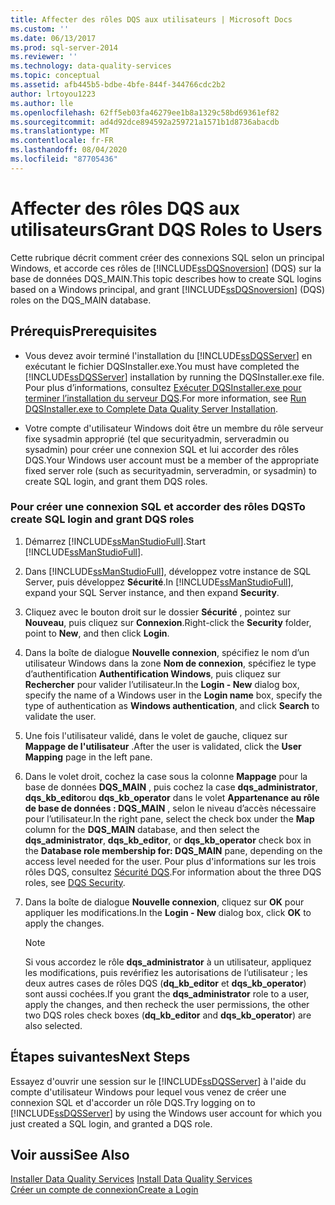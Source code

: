 ```yaml
---
title: Affecter des rôles DQS aux utilisateurs | Microsoft Docs
ms.custom: ''
ms.date: 06/13/2017
ms.prod: sql-server-2014
ms.reviewer: ''
ms.technology: data-quality-services
ms.topic: conceptual
ms.assetid: afb445b5-bdbe-4bfe-844f-344766cdc2b2
author: lrtoyou1223
ms.author: lle
ms.openlocfilehash: 62ff5eb03fa46279ee1b8a1329c58bd69361ef82
ms.sourcegitcommit: ad4d92dce894592a259721a1571b1d8736abacdb
ms.translationtype: MT
ms.contentlocale: fr-FR
ms.lasthandoff: 08/04/2020
ms.locfileid: "87705436"
---
```

# <a name="grant-dqs-roles-to-users"></a><span data-ttu-id="20627-102">Affecter des rôles DQS aux utilisateurs</span><span class="sxs-lookup"><span data-stu-id="20627-102">Grant DQS Roles to Users</span></span>
  <span data-ttu-id="20627-103">Cette rubrique décrit comment créer des connexions SQL selon un principal Windows, et accorde ces rôles de [!INCLUDE[ssDQSnoversion](../../includes/ssdqsnoversion-md.md)] (DQS) sur la base de données DQS_MAIN.</span><span class="sxs-lookup"><span data-stu-id="20627-103">This topic describes how to create SQL logins based on a Windows principal, and grant [!INCLUDE[ssDQSnoversion](../../includes/ssdqsnoversion-md.md)] (DQS) roles on the DQS_MAIN database.</span></span>  
  
## <a name="prerequisites"></a><span data-ttu-id="20627-104">Prérequis</span><span class="sxs-lookup"><span data-stu-id="20627-104">Prerequisites</span></span>  
  
-   <span data-ttu-id="20627-105">Vous devez avoir terminé l'installation du [!INCLUDE[ssDQSServer](../../includes/ssdqsserver-md.md)] en exécutant le fichier DQSInstaller.exe.</span><span class="sxs-lookup"><span data-stu-id="20627-105">You must have completed the [!INCLUDE[ssDQSServer](../../includes/ssdqsserver-md.md)] installation by running the DQSInstaller.exe file.</span></span> <span data-ttu-id="20627-106">Pour plus d’informations, consultez [Exécuter DQSInstaller.exe pour terminer l’installation du serveur DQS](run-dqsinstaller-exe-to-complete-data-quality-server-installation.md).</span><span class="sxs-lookup"><span data-stu-id="20627-106">For more information, see [Run DQSInstaller.exe to Complete Data Quality Server Installation](run-dqsinstaller-exe-to-complete-data-quality-server-installation.md).</span></span>  
  
-   <span data-ttu-id="20627-107">Votre compte d'utilisateur Windows doit être un membre du rôle serveur fixe sysadmin approprié (tel que securityadmin, serveradmin ou sysadmin) pour créer une connexion SQL et lui accorder des rôles DQS.</span><span class="sxs-lookup"><span data-stu-id="20627-107">Your Windows user account must be a member of the appropriate fixed server role (such as securityadmin, serveradmin, or sysadmin) to create SQL login, and grant them DQS roles.</span></span>  
  
### <a name="to-create-sql-login-and-grant-dqs-roles"></a><span data-ttu-id="20627-108">Pour créer une connexion SQL et accorder des rôles DQS</span><span class="sxs-lookup"><span data-stu-id="20627-108">To create SQL login and grant DQS roles</span></span>  
  
1.  <span data-ttu-id="20627-109">Démarrez [!INCLUDE[ssManStudioFull](../../includes/ssmanstudiofull-md.md)].</span><span class="sxs-lookup"><span data-stu-id="20627-109">Start [!INCLUDE[ssManStudioFull](../../includes/ssmanstudiofull-md.md)].</span></span>  
  
2.  <span data-ttu-id="20627-110">Dans [!INCLUDE[ssManStudioFull](../../includes/ssmanstudiofull-md.md)], développez votre instance de SQL Server, puis développez **Sécurité**.</span><span class="sxs-lookup"><span data-stu-id="20627-110">In [!INCLUDE[ssManStudioFull](../../includes/ssmanstudiofull-md.md)], expand your SQL Server instance, and then expand **Security**.</span></span>  
  
3.  <span data-ttu-id="20627-111">Cliquez avec le bouton droit sur le dossier **Sécurité** , pointez sur **Nouveau**, puis cliquez sur **Connexion**.</span><span class="sxs-lookup"><span data-stu-id="20627-111">Right-click the **Security** folder, point to **New**, and then click **Login**.</span></span>  
  
4.  <span data-ttu-id="20627-112">Dans la boîte de dialogue **Nouvelle connexion**, spécifiez le nom d’un utilisateur Windows dans la zone **Nom de connexion**, spécifiez le type d’authentification **Authentification Windows**, puis cliquez sur **Rechercher** pour valider l’utilisateur.</span><span class="sxs-lookup"><span data-stu-id="20627-112">In the **Login - New** dialog box, specify the name of a Windows user in the **Login name** box, specify the type of authentication as **Windows authentication**, and click **Search** to validate the user.</span></span>  
  
5.  <span data-ttu-id="20627-113">Une fois l'utilisateur validé, dans le volet de gauche, cliquez sur **Mappage de l'utilisateur** .</span><span class="sxs-lookup"><span data-stu-id="20627-113">After the user is validated, click the **User Mapping** page in the left pane.</span></span>  
  
6.  <span data-ttu-id="20627-114">Dans le volet droit, cochez la case sous la colonne **Mappage** pour la base de données **DQS_MAIN** , puis cochez la case **dqs_administrator**, **dqs_kb_editor**ou **dqs_kb_operator** dans le volet **Appartenance au rôle de base de données : DQS_MAIN** , selon le niveau d’accès nécessaire pour l’utilisateur.</span><span class="sxs-lookup"><span data-stu-id="20627-114">In the right pane, select the check box under the **Map** column for the **DQS_MAIN** database, and then select the **dqs_administrator**, **dqs_kb_editor**, or **dqs_kb_operator** check box in the **Database role membership for: DQS_MAIN** pane, depending on the access level needed for the user.</span></span> <span data-ttu-id="20627-115">Pour plus d'informations sur les trois rôles DQS, consultez [Sécurité DQS](../dqs-security.md).</span><span class="sxs-lookup"><span data-stu-id="20627-115">For information about the three DQS roles, see [DQS Security](../dqs-security.md).</span></span>  
  
7.  <span data-ttu-id="20627-116">Dans la boîte de dialogue **Nouvelle connexion**, cliquez sur **OK** pour appliquer les modifications.</span><span class="sxs-lookup"><span data-stu-id="20627-116">In the **Login - New** dialog box, click **OK** to apply the changes.</span></span>  
  
    > [!NOTE]  
    >  <span data-ttu-id="20627-117">Si vous accordez le rôle **dqs_administrator** à un utilisateur, appliquez les modifications, puis revérifiez les autorisations de l’utilisateur ; les deux autres cases de rôles DQS (**dq_kb_editor** et **dqs_kb_operator**) sont aussi cochées.</span><span class="sxs-lookup"><span data-stu-id="20627-117">If you grant the **dqs_administrator** role to a user, apply the changes, and then recheck the user permissions, the other two DQS roles check boxes (**dq_kb_editor** and **dqs_kb_operator**) are also selected.</span></span>  
  
## <a name="next-steps"></a><span data-ttu-id="20627-118">Étapes suivantes</span><span class="sxs-lookup"><span data-stu-id="20627-118">Next Steps</span></span>  
 <span data-ttu-id="20627-119">Essayez d'ouvrir une session sur le [!INCLUDE[ssDQSServer](../../includes/ssdqsserver-md.md)] à l'aide du compte d'utilisateur Windows pour lequel vous venez de créer une connexion SQL et d'accorder un rôle DQS.</span><span class="sxs-lookup"><span data-stu-id="20627-119">Try logging on to [!INCLUDE[ssDQSServer](../../includes/ssdqsserver-md.md)] by using the Windows user account for which you just created a SQL login, and granted a DQS role.</span></span>  
  
## <a name="see-also"></a><span data-ttu-id="20627-120">Voir aussi</span><span class="sxs-lookup"><span data-stu-id="20627-120">See Also</span></span>  
 <span data-ttu-id="20627-121">[Installer Data Quality Services](install-data-quality-services.md) </span><span class="sxs-lookup"><span data-stu-id="20627-121">[Install Data Quality Services](install-data-quality-services.md) </span></span>  
 [<span data-ttu-id="20627-122">Créer un compte de connexion</span><span class="sxs-lookup"><span data-stu-id="20627-122">Create a Login</span></span>](../../relational-databases/security/authentication-access/create-a-login.md)  
  
  
